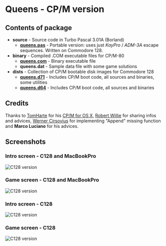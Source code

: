 # Queens - CP/M version
## Contents of package
- **source** - Source code in Turbo Pascal 3.01A (Borland)
  - [**queens.pas**](https://github.com/sblendorio/queens-cpm/blob/master/source/queens.pas) - Portable version: uses just *KayPro* / *ADM-3A* escape sequences. Written on Commodore 128.
- **binary** - Compiled .COM executable files for CP/M-80
  - [**queens.com**](https://github.com/sblendorio/queens-cpm/raw/master/binary/queens.com) - Binary executable file
  - **queens.dat** - Sample data file with some game solutions
- **dists** - Collection of CP/M bootable disk images for Commodore 128
  - [**queens.d71**](https://github.com/sblendorio/queens-cpm/raw/master/dists/queens.d71) - Includes CP/M boot code, all sources and binaries, some utilities
  - [**queens.d64**](https://github.com/sblendorio/queens-cpm/raw/master/dists/queens.d64) - Includes CP/M boot code, all sources and binaries

## Credits
Thanks to [TomHarte](https://github.com/TomHarte) for his [CP/M for OS X](https://github.com/TomHarte/CP-M-for-OS-X), [Robert Willie](https://sites.google.com/site/h2obsession/CBM/C128/cp-m) for sharing infos and advices, [Werner Cirsovius](http://web.archive.org/web/20160114023043/http://cirsovius.de/CPM/Projekte/TURBO-PASCAL/Append/turbo-04-en.html) for implementing "Append" missing function and **Marco Luciano** for his advices.

## Screenshots
### Intro screen - C128 and MacBookPro
![C128 version](http://www.sblendorio.eu/images/queen1.png)
### Game screen - C128 and MacBookPro
![C128 version](http://www.sblendorio.eu/images/queen2.png)
### Intro screen - C128
![C128 version](http://www.sblendorio.eu/images/queen3.png)
### Game screen - C128
![C128 version](http://www.sblendorio.eu/images/queen4.png)
